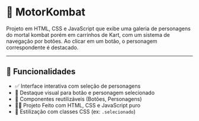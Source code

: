 # 🥋 MotorKombat

Projeto em HTML, CSS e JavaScript que exibe uma galeria de personagens do mortal kombat porém em carrinhos de Kart, com um sistema de navegação por botões. Ao clicar em um botão, o personagem correspondente é destacado.

---

## 🧩 Funcionalidades

- ✅ Interface interativa com seleção de personagens
- 🎯 Destaque visual para botão e personagem selecionado
- 🔁 Componentes reutilizáveis (Botões, Personagens)
- 👨‍💻 Projeto Feito com HTML, CSS e JavaScript puro
- 💅 Estilização com classes CSS (ex: `.selecionado`)
